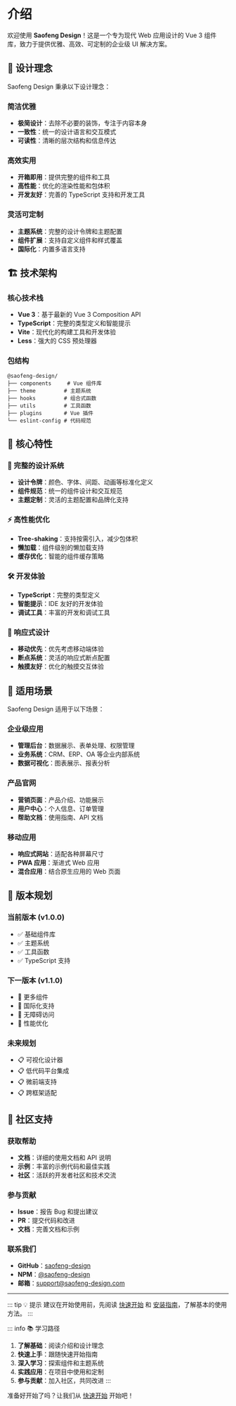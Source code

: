 # 介绍

欢迎使用 **Saofeng Design**！这是一个专为现代 Web 应用设计的 Vue 3 组件库，致力于提供优雅、高效、可定制的企业级 UI 解决方案。

## 🎯 设计理念

Saofeng Design 秉承以下设计理念：

### 简洁优雅
- **极简设计**：去除不必要的装饰，专注于内容本身
- **一致性**：统一的设计语言和交互模式
- **可读性**：清晰的层次结构和信息传达

### 高效实用
- **开箱即用**：提供完整的组件和工具
- **高性能**：优化的渲染性能和包体积
- **开发友好**：完善的 TypeScript 支持和开发工具

### 灵活可定制
- **主题系统**：完整的设计令牌和主题配置
- **组件扩展**：支持自定义组件和样式覆盖
- **国际化**：内置多语言支持

## 🏗️ 技术架构

### 核心技术栈
- **Vue 3**：基于最新的 Vue 3 Composition API
- **TypeScript**：完整的类型定义和智能提示
- **Vite**：现代化的构建工具和开发体验
- **Less**：强大的 CSS 预处理器

### 包结构
```
@saofeng-design/
├── components     # Vue 组件库
├── theme         # 主题系统
├── hooks         # 组合式函数
├── utils         # 工具函数
├── plugins       # Vue 插件
└── eslint-config # 代码规范
```

## 🌟 核心特性

### 🎨 完整的设计系统
- **设计令牌**：颜色、字体、间距、动画等标准化定义
- **组件规范**：统一的组件设计和交互规范
- **主题定制**：灵活的主题配置和品牌化支持

### ⚡️ 高性能优化
- **Tree-shaking**：支持按需引入，减少包体积
- **懒加载**：组件级别的懒加载支持
- **缓存优化**：智能的组件缓存策略

### 🛠️ 开发体验
- **TypeScript**：完整的类型定义
- **智能提示**：IDE 友好的开发体验
- **调试工具**：丰富的开发和调试工具

### 📱 响应式设计
- **移动优先**：优先考虑移动端体验
- **断点系统**：灵活的响应式断点配置
- **触摸友好**：优化的触摸交互体验

## 🎯 适用场景

Saofeng Design 适用于以下场景：

### 企业级应用
- **管理后台**：数据展示、表单处理、权限管理
- **业务系统**：CRM、ERP、OA 等企业内部系统
- **数据可视化**：图表展示、报表分析

### 产品官网
- **营销页面**：产品介绍、功能展示
- **用户中心**：个人信息、订单管理
- **帮助文档**：使用指南、API 文档

### 移动应用
- **响应式网站**：适配各种屏幕尺寸
- **PWA 应用**：渐进式 Web 应用
- **混合应用**：结合原生应用的 Web 页面

## 🔄 版本规划

### 当前版本 (v1.0.0)
- ✅ 基础组件库
- ✅ 主题系统
- ✅ 工具函数
- ✅ TypeScript 支持

### 下一版本 (v1.1.0)
- 🔄 更多组件
- 🔄 国际化支持
- 🔄 无障碍访问
- 🔄 性能优化

### 未来规划
- 📋 可视化设计器
- 📋 低代码平台集成
- 📋 微前端支持
- 📋 跨框架适配

## 🤝 社区支持

### 获取帮助
- **文档**：详细的使用文档和 API 说明
- **示例**：丰富的示例代码和最佳实践
- **社区**：活跃的开发者社区和技术交流

### 参与贡献
- **Issue**：报告 Bug 和提出建议
- **PR**：提交代码和改进
- **文档**：完善文档和示例

### 联系我们
- **GitHub**：[saofeng-design](https://github.com/saofeng-design)
- **NPM**：[@saofeng-design](https://www.npmjs.com/org/saofeng-design)
- **邮箱**：support@saofeng-design.com

---

::: tip 💡 提示
建议在开始使用前，先阅读 [快速开始](/guide/getting-started) 和 [安装指南](/guide/installation)，了解基本的使用方法。
:::

::: info 📚 学习路径
1. **了解基础**：阅读介绍和设计理念
2. **快速上手**：跟随快速开始指南
3. **深入学习**：探索组件和主题系统
4. **实践应用**：在项目中使用和定制
5. **参与贡献**：加入社区，共同改进
:::

准备好开始了吗？让我们从 [快速开始](/guide/getting-started) 开始吧！
